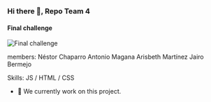 ### Hi there 👋, Repo Team 4
#### Final challenge 
![Final challenge ](https://i.ytimg.com/vi/5C0kiJ5OeHg/maxresdefault.jpg)

members:
Néstor Chaparro
Antonio Magana
Arisbeth Martínez
Jairo Bermejo 


Skills:  JS / HTML / CSS

- 🔭 We currently work on this project. 




